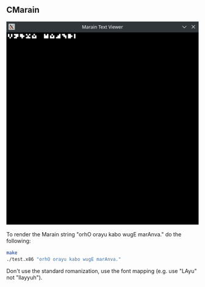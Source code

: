 ## CMarain

![Screenshot of the test program](./example.png)

To render the Marain string "orhO orayu kabo wugE marAnva." do the following:
```sh
make
./test.x86 "orhO orayu kabo wugE marAnva."
```

Don't use the standard romanization, use the font mapping (e.g. use "LAyu" not "llayyuh").
